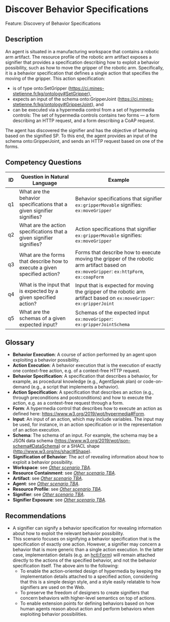 # Discover Behavior Specifications

Feature: Discovery of Behavior Specifications


## Description
An agent is situated in a manufacturing workspace that contains a robotic arm artifact. The resource profile of the robotic arm artifact exposes a signifier that provides a specification describing how to exploit a behavior possibility, such as how to move the gripper of the robotic arm. Specifically, it is a behavior specification that defines a single action that specifies the moving of the gripper. This action specification:
- is of type onto:SetGripper (https://ci.mines-stetienne.fr/kg/ontology#SetGripper),
- expects an input of the schema onto:GripperJoint (https://ci.mines-stetienne.fr/kg/ontology#GripperJoint), and
- can be executed via a hypermedia control from a set of hypermedia controls: The set of hypermedia controls contains two forms ⁠—⁠ a form describing an HTTP request, and a form describing a CoAP request.

The agent has discovered the signifier and has the objective of behaving based on the signified SP. To this end, the agent provides an input of the schema onto:GripperJoint, and sends an HTTP request based on one of the forms.

## Competency Questions

| ID | Question in Natural Language | Example                                                                                                                                   |
|----|------------------------------|-------------------------------------------------------------------------------------------------------------------------------------------|
| q1 | What are the behavior specifications that a given signifier signifies?           | Behavior specifications that signifier `ex:gripperMovable` signifies: `ex:moveGripper`                                                    |
| q2 | What are the action specifications that a given signifier signifies?             | Action specifications that signifier `ex:gripperMovable` signifies: `ex:moveGripper`                                                      |
| q3 | What are the forms that describe how to execute a given specified action?        | Forms that describe how to execute moving the gripper of the robotic arm artifact based on `ex:moveGripper`: `ex:httpForm`, `ex:coapForm` |
| q4 | What is the input that is expected by a given specified action?                  | Input that is expected for moving the gripper of the robotic arm artifact based on `ex:moveGripper`: `ex:gripperJoint`                    |
| q5 | What are the schemas of a given expected input?                                  | Schemas of the expected input `ex:moveGripper`: `ex:gripperJointSchema`                                                                   |


## Glossary
- **Behavior Execution**: A course of action performed by an agent upon exploiting a behavior possibility.
- **Action Execution**: A behavior execution that is the execution of exactly one context-free action, e.g. of a context-free HTTP request. 
- **Behavior Specification**: A specification that describes a behavior, for example, as procedural knowledge (e.g., AgentSpeak plan) or code-on-demand (e.g., a script that implements a behavior).
- **Action Specification**: A specification that describes an action (e.g., through preconditions and postconditions) and how to execute the action, e.g. as a context-free request through a form.
- **Form**: A hypermedia control that describes how to execute an action as defined here: https://www.w3.org/2019/wot/hypermedia#Form.
- **Input**: An input of an action, which may include variables. The input may be used, for instance, in an action specification or in the representation of an action execution.
- **Schema**: The schema of an input. For example, the schema may be a JSON data schema (https://www.w3.org/2019/wot/json-schema#DataSchema) or a SHACL shape (http://www.w3.org/ns/shacl#Shape).
- **Signification of Behavior**: The act of revealing information about how to exploit a behavior possibility. 
- **Workspace**: see [_Other scenario TBA_]().
- **Resource Containment**: see [_Other scenario TBA_]().
- **Artifact**: see [_Other scenario TBA_]().
- **Agent**: see [_Other scenario TBA_]().
- **Resource Profile**: see [_Other scenario TBA_]().
- **Signifier**: see [_Other scenario TBA_]().
- **Signifier Exposure**: see [_Other scenario TBA_]().

## Recommendations
- A signifier can signify a behavior specification for revealing information about how to exploit the relevant behavior possibility.
- This scenario focuses on signifying a behavior specification that is the specification of exactly one action. However, a signifier may concern a behavior that is more generic than a single action execution. In the latter case, implementation details (e.g. an [hctl:Form](https://www.w3.org/2019/wot/hypermedia#Form)) will remain attached directly to the actions of the specified behavior, and not the behavior specification itself. The above aim to the following:
  -	To enable the action-oriented design of hypermedia by keeping the implementation details attached to a specified action, considering that this is a simple design style, and a style easily relatable to how signifiers are used on the Web.
  - To preserve the freedom of designers to create signifiers that concern behaviors with higher-level semantics on top of actions. 
  - To enable extension points for defining behaviors based on how human agents reason about action and perform behaviors when exploiting behavior possibilities. 
